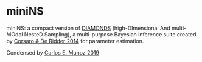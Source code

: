 # miniNS

miniNS: a compact version of [DIAMONDS](https://fys.kuleuven.be/ster/Software/Diamonds)  (high-DImensional And multi-MOdal NesteD Sampling), a multi-purpose Bayesian inference suite created by [Corsaro & De Ridder 2014](http://adsabs.harvard.edu/abs/2014A%26A...571A..71C) for parameter estimation.

Condensed by [Carlos E. Munoz 2019](https://github.com/munozcar)
